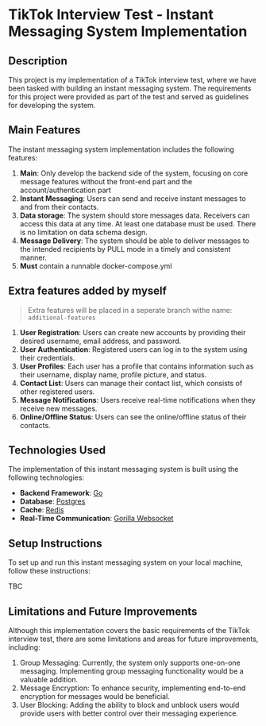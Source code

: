 # TikTok Interview Test - Instant Messaging System Implementation

## Description
This project is my implementation of a TikTok interview test, where we have been tasked with building an instant messaging system. The requirements for this project were provided as part of the test and served as guidelines for developing the system.

## Main Features
The instant messaging system implementation includes the following features:

1. **Main**: Only develop the backend side of the system, focusing on core message features without the front-end part and the account/authentication part
2. **Instant Messaging**: Users can send and receive instant messages to and from their contacts.
3. **Data storage**: The system should store messages data. Receivers can access this data at any time. At least one database must be used. There is no limitation on data schema design.
4. **Message Delivery**: The system should be able to deliver messages to the intended recipients by PULL mode in a timely and consistent manner.
5. **Must** contain a runnable docker-compose.yml

## Extra features added by myself 
> Extra features will be placed in a seperate branch withe name: ``additional-features``
1. **User Registration**: Users can create new accounts by providing their desired username, email address, and password.
2. **User Authentication**: Registered users can log in to the system using their credentials.
3. **User Profiles**: Each user has a profile that contains information such as their username, display name, profile picture, and status.
4. **Contact List**: Users can manage their contact list, which consists of other registered users.
6. **Message Notifications**: Users receive real-time notifications when they receive new messages.
7. **Online/Offline Status**: Users can see the online/offline status of their contacts.

## Technologies Used
The implementation of this instant messaging system is built using the following technologies:

- **Backend Framework**: [Go](https://go.dev/)
- **Database**: [Postgres](https://www.postgresql.org/)
- **Cache**: [Redis](https://redis.io/)
- **Real-Time Communication**: [Gorilla Websocket](https://github.com/gorilla/websocket)

## Setup Instructions
To set up and run this instant messaging system on your local machine, follow these instructions:

TBC

## Limitations and Future Improvements
Although this implementation covers the basic requirements of the TikTok interview test, there are some limitations and areas for future improvements, including:

1. Group Messaging: Currently, the system only supports one-on-one messaging. Implementing group messaging functionality would be a valuable addition.
2. Message Encryption: To enhance security, implementing end-to-end encryption for messages would be beneficial.
3. User Blocking: Adding the ability to block and unblock users would provide users with better control over their messaging experience.
